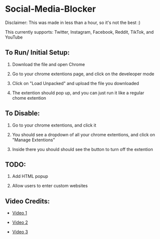 # Social-Media-Blocker

Disclaimer: This was made in less than a hour, so it's not the best :)

This currently supports: Twitter, Instagram, Facebook, Reddit, TikTok, and YouTube

## To Run/ Initial Setup:

1. Download the file and open Chrome

2. Go to your chrome extentions page, and click on the develeoper mode

3. Click on "Load Unpacked" and upload the file you downloaded

4. The extention should pop up, and you can just run it like a regular chome extention 

## To Disable:

1. Go to your chrome extentions, and click it

2. You should see a dropdown of all your chrome extentions, and click on "Manage Extentions"

3. Inside there you should should see the button to turn off the extention

## TODO:

1. Add HTML popup

2. Allow users to enter custom websites 


## Video Credits: 

- [Video 1](https://www.youtube.com/watch?v=cnrxJtJcSew&ab_channel=LiamMoore)

- [Video 2](https://www.youtube.com/watch?v=iJAxeafvn8Y&ab_channel=AngelicMusicWorld)

- [Video 3](https://www.youtube.com/watch?v=YG4iTGjuoKw&ab_channel=%E6%B5%B7%E8%9D%B6%E9%9F%B3%E6%A8%82%2F%E5%A4%AA%E5%90%88%E9%9F%B3%E6%A8%82TaiheMusic-%E7%B2%BE%E9%81%B8)
